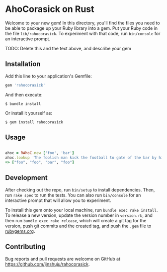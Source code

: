 # AhoCorasick on Rust

Welcome to your new gem! In this directory, you'll find the files you need to be able to package up your Ruby library into a gem. Put your Ruby code in the file `lib/rahocorasick`. To experiment with that code, run `bin/console` for an interactive prompt.

TODO: Delete this and the text above, and describe your gem

## Installation

Add this line to your application's Gemfile:

```ruby
gem 'rahocorasick'
```

And then execute:

    $ bundle install

Or install it yourself as:

    $ gem install rahocorasick

## Usage

```ruby

ahoc = RAhoC.new ['foo', 'bar']
ahoc.lookup 'The foolish man kick the football to gate of the bar by his left foot.'
=> ["foo", "foo", "bar", "foo"]

```

## Development

After checking out the repo, run `bin/setup` to install dependencies. Then, run `rake spec` to run the tests. You can also run `bin/console` for an interactive prompt that will allow you to experiment.

To install this gem onto your local machine, run `bundle exec rake install`. To release a new version, update the version number in `version.rb`, and then run `bundle exec rake release`, which will create a git tag for the version, push git commits and the created tag, and push the `.gem` file to [rubygems.org](https://rubygems.org).

## Contributing

Bug reports and pull requests are welcome on GitHub at https://github.com/jinshuju/rahocorasick.
